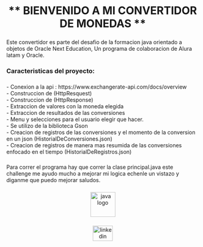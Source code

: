 <h1 align="center">** BIENVENIDO A MI CONVERTIDOR DE MONEDAS **</h1>

###

<p align="left">Este convertidor es parte del desafio de la formacion java orientado a objetos de Oracle Next Education, Un programa de colaboracion de Alura latam y Oracle.</p>

###

<h3 align="left">Caracteristicas del proyecto:</h3>

###

<p align="left">- Conexion a la api : https://www.exchangerate-api.com/docs/overview<br>- Construccion de (HttpResquest)<br>- Construccion de (HttpResponse)<br>- Extraccion de valores con la moneda elegida<br>- Extraccion de resultados de las conversiones<br>- Menu y selecciones para el usuario elegir que hacer.<br>- Se utilizo de la biblioteca Gson<br>- Creacion de registros de las conversiones y el momento de la conversion en un json (HistorialDeConversiones.json)<br>- Creacion de registros de manera mas resumida de las conversiones enfocado en el tiempo (HistorialDeRegistros.json)</p>

###

<p align="left">Para correr el programa hay que correr la clase principal.java este challenge me ayudo mucho a mejorar mi logica echenle un vistazo y diganme que puedo mejorar saludos.</p>

###

<div align="center">
  <img src="https://cdn.jsdelivr.net/gh/devicons/devicon/icons/java/java-original.svg" height="65" alt="java logo"  />
</div>

###

<div align="center">
  <a href="www.linkedin.com/in/gabriel-mendoza-devolver" target="_blank">
    <img src="https://raw.githubusercontent.com/maurodesouza/profile-readme-generator/master/src/assets/icons/social/linkedin/default.svg" width="52" height="40" alt="linkedin logo"  />
  </a>
</div>

###
